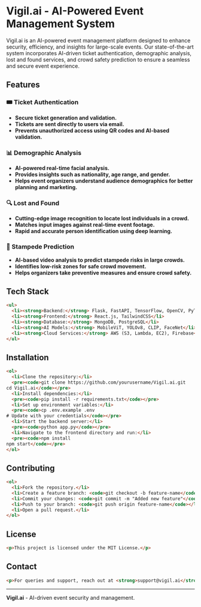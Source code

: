 # Vigil.ai - AI-Powered Event Management System

Vigil.ai is an AI-powered event management platform designed to enhance security, efficiency, and insights for large-scale events. Our state-of-the-art system incorporates AI-driven ticket authentication, demographic analysis, lost and found services, and crowd safety prediction to ensure a seamless and secure event experience.

## Features

### 🎟️ Ticket Authentication
- **Secure ticket generation and validation.**
- **Tickets are sent directly to users via email.**
- **Prevents unauthorized access using QR codes and AI-based validation.**

### 📊 Demographic Analysis
- **AI-powered real-time facial analysis.**
- **Provides insights such as nationality, age range, and gender.**
- **Helps event organizers understand audience demographics for better planning and marketing.**

### 🔍 Lost and Found
- **Cutting-edge image recognition to locate lost individuals in a crowd.**
- **Matches input images against real-time event footage.**
- **Rapid and accurate person identification using deep learning.**

### 🚨 Stampede Prediction
- **AI-based video analysis to predict stampede risks in large crowds.**
- **Identifies low-risk zones for safe crowd movement.**
- **Helps organizers take preventive measures and ensure crowd safety.**

## Tech Stack

```html
<ul>
  <li><strong>Backend:</strong> Flask, FastAPI, TensorFlow, OpenCV, PyTorch</li>
  <li><strong>Frontend:</strong> React.js, TailwindCSS</li>
  <li><strong>Database:</strong> MongoDB, PostgreSQL</li>
  <li><strong>AI Models:</strong> MobileViT, YOLOv8, CLIP, FaceNet</li>
  <li><strong>Cloud Services:</strong> AWS (S3, Lambda, EC2), Firebase</li>
</ul>
```

## Installation

```html
<ol>
  <li>Clone the repository:</li>
  <pre><code>git clone https://github.com/yourusername/Vigil.ai.git
cd Vigil.ai</code></pre>
  <li>Install dependencies:</li>
  <pre><code>pip install -r requirements.txt</code></pre>
  <li>Set up environment variables:</li>
  <pre><code>cp .env.example .env
# Update with your credentials</code></pre>
  <li>Start the backend server:</li>
  <pre><code>python app.py</code></pre>
  <li>Navigate to the frontend directory and run:</li>
  <pre><code>npm install
npm start</code></pre>
</ol>
```

## Contributing

```html
<ol>
  <li>Fork the repository.</li>
  <li>Create a feature branch: <code>git checkout -b feature-name</code></li>
  <li>Commit your changes: <code>git commit -m "Added new feature"</code></li>
  <li>Push to your branch: <code>git push origin feature-name</code></li>
  <li>Open a pull request.</li>
</ol>
```

## License
```html
<p>This project is licensed under the MIT License.</p>
```

## Contact
```html
<p>For queries and support, reach out at <strong>support@vigil.ai</strong> or open an issue on GitHub.</p>
```

---
**Vigil.ai** - AI-driven event security and management.

